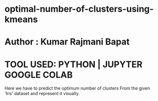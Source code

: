 # optimal-number-of-clusters-using-kmeans
# Author : Kumar Rajmani Bapat
# TOOL USED: PYTHON | JUPYTER GOOGLE COLAB

Here we have to predict the optimum number of clusters From the given ‘Iris’ dataset and represent it visually.
